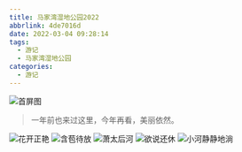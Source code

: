 ```yaml
---
title: 马家湾湿地公园2022
abbrlink: 4de7016d
date: 2022-03-04 09:28:14
tags:
  - 游记
  - 马家湾湿地公园
categories:
  - 游记
---
```


![首屏图](https://z1.ax1x.com/2023/12/11/piW1Y9J.jpg)

<!-- more -->

> 一年前也来过这里，今年再看，美丽依然。

![花开正艳](https://z1.ax1x.com/2023/12/11/piW1t39.jpg)
![含苞待放](https://z1.ax1x.com/2023/12/11/piW1NcR.jpg)
![萧太后河](https://z1.ax1x.com/2023/12/11/piW1dnx.jpg)
![欲说还休](https://z1.ax1x.com/2023/12/11/piW1DAO.jpg)
![小河静静地淌](https://z1.ax1x.com/2023/12/11/piW169H.jpg)
